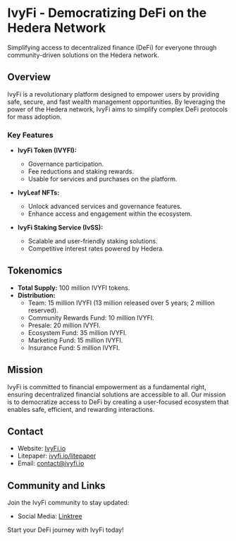# IvyFi - Democratizing DeFi on the Hedera Network

Simplifying access to decentralized finance (DeFi) for everyone through community-driven solutions on the Hedera network.

## Overview

IvyFi is a revolutionary platform designed to empower users by providing safe, secure, and fast wealth management opportunities. By leveraging the power of the Hedera network, IvyFi aims to simplify complex DeFi protocols for mass adoption.

### Key Features

- **IvyFi Token (IVYFI):**
  - Governance participation.
  - Fee reductions and staking rewards.
  - Usable for services and purchases on the platform.

- **IvyLeaf NFTs:**
  - Unlock advanced services and governance features.
  - Enhance access and engagement within the ecosystem.

- **IvyFi Staking Service (IvSS):**
  - Scalable and user-friendly staking solutions.
  - Competitive interest rates powered by Hedera.

## Tokenomics

- **Total Supply:** 100 million IVYFI tokens.
- **Distribution:**
  - Team: 15 million IVYFI (13 million released over 5 years; 2 million reserved).
  - Community Rewards Fund: 10 million IVYFI.
  - Presale: 20 million IVYFI.
  - Ecosystem Fund: 35 million IVYFI.
  - Marketing Fund: 15 million IVYFI.
  - Insurance Fund: 5 million IVYFI.

## Mission

IvyFi is committed to financial empowerment as a fundamental right, ensuring decentralized financial solutions are accessible to all. Our mission is to democratize access to DeFi by creating a user-focused ecosystem that enables safe, efficient, and rewarding interactions.

## Contact

- Website: [IvyFi.io](https://ivyfi.io)
- Litepaper: [ivyfi.io/litepaper](https://ivyfi.io/litepaper)
- Email: contact@ivyfi.io

## Community and Links

Join the IvyFi community to stay updated:
- Social Media: [Linktree](https://linktr.ee/ivyfi.io)

Start your DeFi journey with IvyFi today!

